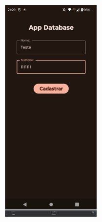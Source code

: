 <img src="https://github.com/Chrb09/AppDatabase_PAM/blob/main/app.png" width="300">
<img src="https://github.com/Chrb09/AppDatabase_PAM/blob/main/db.png" width="300">

